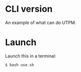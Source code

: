 # CLI version

An example of what can do UTPM.

# Launch
Launch this in a terminal:
```bash
$ bash use.sh
```